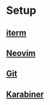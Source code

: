 # Setup

## [iterm](/iterm/README.md)

## [Neovim](nvim/README.md)

## [Git](git/README.md)

## [Karabiner](https://karabiner-elements.pqrs.org/)
